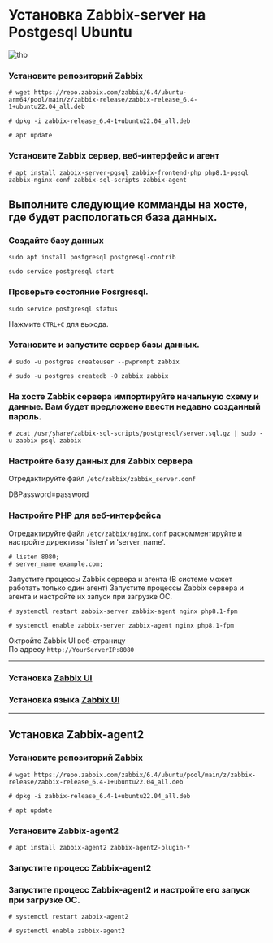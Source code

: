 # Установка Zabbix-server на Postgesql Ubuntu
![thb](https://github.com/vprimin/pub/blob/main/Monitoring-install/zproxy.png)
### Установите репозиторий Zabbix 
```
# wget https://repo.zabbix.com/zabbix/6.4/ubuntu-arm64/pool/main/z/zabbix-release/zabbix-release_6.4-1+ubuntu22.04_all.deb
```
```
# dpkg -i zabbix-release_6.4-1+ubuntu22.04_all.deb
```
```
# apt update
```
### Установите Zabbix сервер, веб-интерфейс и агент
```
# apt install zabbix-server-pgsql zabbix-frontend-php php8.1-pgsql zabbix-nginx-conf zabbix-sql-scripts zabbix-agent
```
## Выполните следующие комманды на хосте, где будет распологаться база данных. ##
### Создайте базу данных
```
sudo apt install postgresql postgresql-contrib
```
```
sudo service postgresql start
```
### Проверьте состояние Posrgresql.
```
sudo service postgresql status
```
Нажмите ```CTRL+C``` для выхода.


### Установите и запустите сервер базы данных.


```
# sudo -u postgres createuser --pwprompt zabbix
```
```
# sudo -u postgres createdb -O zabbix zabbix
```


### На хосте Zabbix сервера импортируйте начальную схему и данные. Вам будет предложено ввести недавно созданный пароль.
```
# zcat /usr/share/zabbix-sql-scripts/postgresql/server.sql.gz | sudo -u zabbix psql zabbix
```

### Настройте базу данных для Zabbix сервера
Отредактируйте файл ```/etc/zabbix/zabbix_server.conf```

DBPassword=password

### Настройте PHP для веб-интерфейса
Отредактируйте файл ```/etc/zabbix/nginx.conf``` раскомментируйте и настройте директивы 'listen' и 'server_name'.
```
# listen 8080;
# server_name example.com;
```
Запустите процессы Zabbix сервера и агента (В системе может работать только один агент)
Запустите процессы Zabbix сервера и агента и настройте их запуск при загрузке ОС.
```
# systemctl restart zabbix-server zabbix-agent nginx php8.1-fpm
```
```
# systemctl enable zabbix-server zabbix-agent nginx php8.1-fpm
```
Октройте Zabbix UI веб-страницу\
По адресу ```http://YourServerIP:8080```
***
### Установка [Zabbix UI](https://www.zabbix.com/documentation/6.0/ru/manual/installation/frontend/)

### Установка языка [Zabbix UI](https://www.zabbix.com/documentation/6.0/ru/manual/appendix/install/locales/)

***

## Установка Zabbix-agent2

### Установите репозиторий Zabbix #
```
# wget https://repo.zabbix.com/zabbix/6.4/ubuntu/pool/main/z/zabbix-release/zabbix-release_6.4-1+ubuntu22.04_all.deb
```
```
# dpkg -i zabbix-release_6.4-1+ubuntu22.04_all.deb
```
```
# apt update
```
### Установите Zabbix-agent2 #
```
# apt install zabbix-agent2 zabbix-agent2-plugin-*
```
### Запустите процесс Zabbix-agent2 #
### Запустите процесс Zabbix-agent2 и настройте его запуск при загрузке ОС. #
```
# systemctl restart zabbix-agent2
```
```
# systemctl enable zabbix-agent2
```
